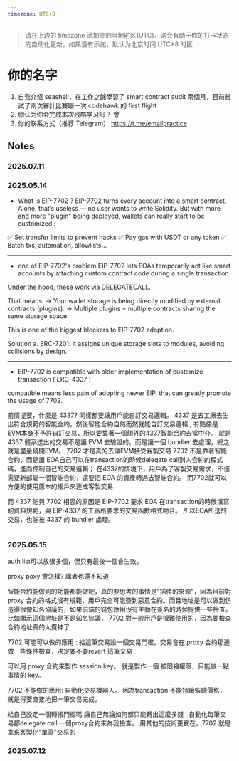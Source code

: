 ```yaml
---
timezone: UTC+8
---
```


> 请在上边的 timezone 添加你的当地时区(UTC)，这会有助于你的打卡状态的自动化更新，如果没有添加，默认为北京时间 UTC+8 时区


# 你的名字

1. 自我介绍   seashell，在工作之餘學習了 smart contract audit 兩個月，目前嘗試了兩次審計比賽跟一次 codehawk 的 first flight
2. 你认为你会完成本次残酷学习吗？ 會
3. 你的联系方式（推荐 Telegram） https://t.me/emailpractice

## Notes

<!-- Content_START -->

### 2025.07.11

### 2025.05.14

- What is EIP-7702 ?
EIP-7702 turns every account into a smart contract.
Alone, that’s useless — no user wants to write Solidity.
But with more and more "plugin" being deployed, wallets can really start to be customized :

✅ Set transfer limits to prevent hacks
✅ Pay gas with USDT or any token
✅ Batch txs, automation, allowlists...
________________________________________
- one of EIP-7702's problem 
EIP-7702 lets EOAs temporarily act like smart accounts by attaching custom contract code during a single transaction.

Under the hood, these work via DELEGATECALL.

That means: 
→ Your wallet storage is being directly modified by external contracts (plugins). 
→ Multiple plugins = multiple contracts sharing the same storage space.

This is one of the biggest blockers to EIP-7702 adoption.

Solution
 a. ERC-7201: it assigns unique storage slots to modules, avoiding collisions by design.

________________________________________
- EIP-7702 is compatible with older implementation of customize transaction ( ERC-4337 )

compatible means less pain of adopting newer EIP. that can greatly promote the usage of 7702. 

前情提要，什麼是 4337? 
同樣都要讓用戶能自訂交易邏輯。 4337 是去工廠去生出符合規範的智能合約，然後智能合約自然而然就能自訂交易邏輯 ; 有點像是EVM本身不予許自訂交易，所以要靠著一個額外的4337智能合約去當中介。 就是 4337 體系送出的交易不是讓 EVM 去驗證的，而是讓一個 bundler 去處理，總之就是盡量繞開EVM。 7702 才是真的去讓EVM接受客製交易
7702 不是靠著智能合約，而是讓 EOA自己可以在transaction的時候delegate call別人合約的程式碼，進而控制自己的交易邏輯； 
在4337的情境下，用戶為了客製交易需求，不僅需要新部屬一個智能合約，還要把 EOA 的資產轉過去智能合約。 而7702就可以方便的使用原本的帳戶來達成客製交易


而 4337 能與 7702 相容的原因是
EIP-7702 要求 EOA 在transaction的時候填寫的資料規範，與 EIP-4337 的工廠所要求的交易函數格式吻合。 所以EOA所送的交易，也能被 4337 的 bundler 處理。 
________________________________________

### 2025.05.15
auth list可以放很多個，但只有最後一個會生效。  

proxy poxy 會怎樣? 講者也還不知道

智能合約能做到的功能都能做吧，真的要思考的事情是"插件的來源"，因為目前對 proxy 合約的格式沒有規範，用戶完全可能簽到惡意合約。而且地址是可以做到仿造得很像知名協議的，如果前端的錢包應用沒有主動在簽名的時候提供一些檢查。 比如顯示這個地址是不是知名協議， 7702 對一般用戶是很難使用的，因為要檢查合約地址真的太費神了

7702 可能可以做的應用 : 
給這筆交易設一個交易門檻，交易會在 proxy 合約那邊做一些條件檢查，決定要不要revert 這筆交易

可以用 proxy 合約來製作 session key。  就是製作一個 被限縮權限，只能做一點事情的 key。

7702 不能做的應用:
自動化交易機器人。 因為transaction 不能持續監聽價格，就是得要直接地把一筆交易完成。

給自己設定一個轉帳門檻嗎 讓自己無論如何都只能轉出這麼多錢 : 
    自動化每筆交易都delegate call 一個proxy合約來為我檢查。  用其他的技術更實在，7702 就是拿來客製化"單筆"交易的

### 2025.07.12

<!-- Content_END -->
